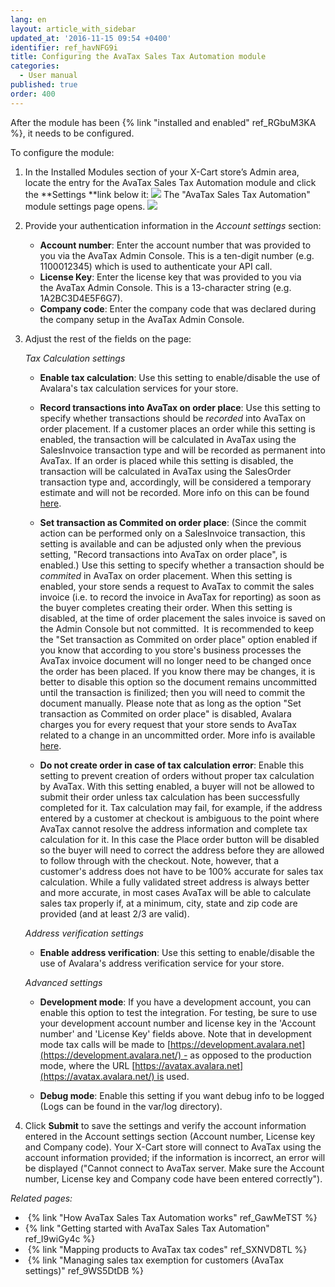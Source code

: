 ```yaml
---
lang: en
layout: article_with_sidebar
updated_at: '2016-11-15 09:54 +0400'
identifier: ref_havNFG9i
title: Configuring the AvaTax Sales Tax Automation module
categories:
  - User manual
published: true
order: 400
---
```



After the module has been {% link "installed and enabled" ref_RGbuM3KA %}, it needs to be configured.

To configure the module:

1.  In the Installed Modules section of your X-Cart store’s Admin area, locate the entry for the AvaTax Sales Tax Automation module and click the **Settings **link below it:
    ![]({{site.baseurl}}/attachments/8749239/8717991.png)
    The "AvaTax Sales Tax Automation" module settings page opens.
    ![]({{site.baseurl}}/attachments/8749239/8717393.png)
2.  Provide your authentication information in the _Account settings_ section:

    *   **Account number**: Enter the account number that was provided to you via the AvaTax Admin Console. This is a ten-digit number (e.g. 1100012345) which is used to authenticate your API call.
    *   **License Key**: Enter the license key that was provided to you via the AvaTax Admin Console. This is a 13-character string (e.g. 1A2BC3D4E5F6G7).
    *   **Company code**: Enter the company code that was declared during the company setup in the AvaTax Admin Console. 
3.  Adjust the rest of the fields on the page:

    _Tax Calculation settings_
    
    *   **Enable tax calculation**: Use this setting to enable/disable the use of Avalara's tax calculation services for your store.
    
    *   **Record transactions into AvaTax on order place**: Use this setting to specify whether transactions should be _recorded_ into AvaTax on order placement. If a customer places an order while this setting is enabled, the transaction will be calculated in AvaTax using the SalesInvoice transaction type and will be  recorded as permanent into AvaTax. If an order is placed while this setting is disabled, the transaction will be calculated in AvaTax using the SalesOrder transaction type and, accordingly, will be considered a temporary estimate and will not be recorded. More info on this can be found [here](https://developer.avalara.com/avatax/dev-guide/transactions/document-types/?referrer=&lastReferrer=developer.avalara.com&sessionId=1530099060696 "Configuring the AvaTax Sales Tax Automation module").
   
    *   **Set transaction as Commited on order place**: (Since the commit action can be performed only on a SalesInvoice transaction, this setting is available and can be adjusted only when the previous setting, "Record transactions into AvaTax on order place", is enabled.) Use this setting to specify whether a transaction should be _commited_ in AvaTax on order placement. When this setting is enabled, your store sends a request to AvaTax to commit the sales invoice (i.e. to record the invoice in AvaTax for reporting) as soon as the buyer completes creating their order. When this setting is disabled, at the time of order placement the sales invoice is saved on the Admin Console but not committed.  It is recommended to keep the "Set transaction as Commited on order place" option enabled if you know that according to you store's business processes the AvaTax invoice document will no longer need to be changed once the order has been placed. If you know there may be changes, it is better to disable this option so the document remains uncommitted until the transaction is finilized; then you will need to commit the document manually. Please note that as long as the option "Set transaction as Commited on order place" is disabled, Avalara charges you for every request that your store sends to AvaTax related to a change in an uncommitted order. More info is available [here](https://developer.avalara.com/avatax/dev-guide/transactions/should-i-commit/?referrer=&lastReferrer=developer.avalara.com&sessionId=1530099060696 "Configuring the AvaTax Sales Tax Automation module").

    *   **Do not create order in case of tax calculation error**: Enable this setting to prevent creation of orders without proper tax calculation by AvaTax. With this setting enabled, a buyer will not be allowed to submit their order unless tax calculation has been successfully completed for it. Tax calculation may fail, for example, if the address entered by a customer at checkout is ambiguous to the point where AvaTax cannot resolve the address information and complete tax calculation for it. In this case the Place order button will be disabled so the buyer will need to correct the address before they are allowed to follow through with the checkout. Note, however, that a customer's address does not have to be 100% accurate for sales tax calculation. While a fully validated street address is always better and more accurate, in most cases AvaTax will be able to calculate sales tax properly if, at a minimum, city, state and zip code are provided (and at least 2/3 are valid).

    _Address verification settings_
    
    *   **Enable address verification**: Use this setting to enable/disable the use of Avalara's address verification service for your store.
    
    _Advanced settings_
    
    *   **Development mode**: If you have a development account, you can enable this option to test the integration. For testing, be sure to use your development account number and license key in the 'Account number' and 'License Key' fields above. Note that in development mode tax calls will be made to [https://development.avalara.net](https://development.avalara.net/) - as opposed to the production mode, where the URL [https://avatax.avalara.net](https://avatax.avalara.net/) is used.
    
    *   **Debug mode**: Enable this setting if you want debug info to be logged (Logs can be found in the var/log directory).
    
4.  Click **Submit** to save the settings and verify the account information entered in the Account settings section (Account number, License key and Company code). Your X-Cart store will connect to AvaTax using the account information provided; if the information is incorrect, an error will be displayed ("Cannot connect to AvaTax server. Make sure the Account number, License key and Company code have been entered correctly").

_Related pages:_

*   {% link "How AvaTax Sales Tax Automation works" ref_GawMeTST %}
*   {% link "Getting started with AvaTax Sales Tax Automation" ref_I9wiGy4c %}
*   {% link "Mapping products to AvaTax tax codes" ref_SXNVD8TL %}
*   {% link "Managing sales tax exemption for customers (AvaTax settings)" ref_9WS5DtDB %}
